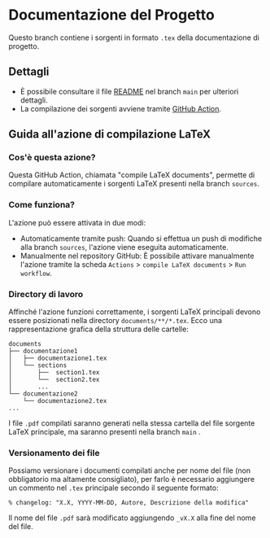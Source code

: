 # Documentazione del Progetto
Questo branch contiene i sorgenti in formato `.tex` della documentazione di progetto.
## Dettagli
- È possibile consultare il file [README](https://github.com/NaN1fy/docs/tree/main) nel branch `main` per ulteriori dettagli.
- La compilazione dei sorgenti avviene tramite [GitHub Action](https://docs.github.com/en/actions).
## Guida all'azione di compilazione LaTeX
### Cos'è questa azione?
Questa GitHub Action, chiamata "compile LaTeX documents", permette di compilare automaticamente i sorgenti LaTeX presenti nella branch `sources`.
### Come funziona?
L'azione può essere attivata in due modi:
- Automaticamente tramite push: Quando si effettua un push di modifiche alla branch `sources`, l'azione viene eseguita automaticamente.
- Manualmente nel repository GitHub: È possibile attivare manualmente l'azione tramite la scheda `Actions` > `compile LaTeX documents` > `Run workflow`.
### Directory di lavoro
Affinché l'azione funzioni correttamente, i sorgenti LaTeX principali devono essere posizionati nella directory `documents/**/*.tex`. Ecco una rappresentazione grafica della struttura delle cartelle:
```
documents
├── documentazione1
│   ├── documentazione1.tex
│   └── sections
│       ├──  section1.tex
│       └──  section2.tex
│       ...
└── documentazione2
    └── documentazione2.tex
...
```
I file `.pdf` compilati saranno generati nella stessa cartella del file sorgente LaTeX principale, ma saranno presenti nella branch `main` .

### Versionamento dei file
Possiamo versionare i documenti compilati anche per nome del file (non obbligatorio ma altamente consigliato), per farlo è necessario aggiungere un commento nel `.tex` principale secondo il seguente formato:
```
% changelog: "X.X, YYYY-MM-DD, Autore, Descrizione della modifica"
```
Il nome del file `.pdf` sarà modificato aggiungendo `_vX.X` alla fine del nome del file.

